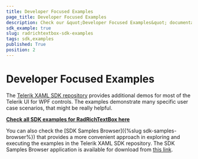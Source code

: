 ```yaml
---
title: Developer Focused Examples
page_title: Developer Focused Examples
description: Check our &quot;Developer Focused Examples&quot; documentation article for the RadRichTextBox {{ site.framework_name }} control.
sdk_example: true
slug: radrichtextbox-sdk-examples
tags: sdk,examples
published: True
position: 2
---
```


# Developer Focused Examples

The [Telerik XAML SDK repository](https://github.com/telerik/xaml-sdk/tree/master/) provides additional demos for most of the Telerik UI for WPF controls. The examples demonstrate many specific user case scenarios, that might be really helpful. 

__[Check all SDK examples for RadRichTextBox here](https://github.com/telerik/xaml-sdk/tree/master/RichTextBox)__

You can also check the [SDK Samples Browser]({%slug sdk-samples-browser%}) that provides a more convenient approach in exploring and executing the examples in the Telerik XAML SDK repository. The SDK Samples Browser application is available for download from [this link](https://demos.telerik.com/xaml-sdkbrowser/).
